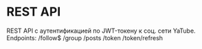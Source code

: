 # REST API
REST API с аутентификацией по JWT-токену к соц. сети YaTube. Endpoints: /follow$ /group /posts /token /token/refresh
